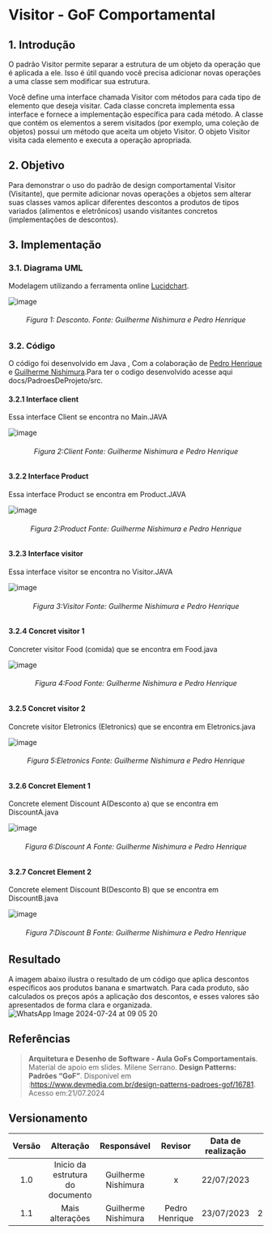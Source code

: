 # Visitor - GoF Comportamental

## 1. Introdução


O padrão Visitor permite separar a estrutura de um objeto da operação que é aplicada a ele. Isso é útil quando você precisa adicionar novas operações a uma classe sem modificar sua estrutura.


Você define uma interface chamada Visitor com métodos para cada tipo de elemento que deseja visitar.
Cada classe concreta implementa essa interface e fornece a implementação específica para cada método.
A classe que contém os elementos a serem visitados (por exemplo, uma coleção de objetos) possui um método que aceita um objeto Visitor.
O objeto Visitor visita cada elemento e executa a operação apropriada.




## 2. Objetivo

Para demonstrar o uso do padrão de design comportamental Visitor (Visitante), que permite adicionar novas operações a objetos sem alterar suas classes vamos  aplicar diferentes descontos a produtos de tipos variados (alimentos e eletrônicos) usando visitantes concretos (implementações de descontos).

## 3. Implementação
### 3.1. Diagrama UML
Modelagem utilizando a ferramenta online [Lucidchart](https://www.lucidchart.com/pages/).

![image](https://github.com/user-attachments/assets/831707dd-34a5-410c-9df0-d27fb7a16c89)

<h6 align = "center">Figura 1: Desconto. Fonte: Guilherme Nishimura e Pedro Henrique</h6>

### 3.2. Código
O código foi desenvolvido em  Java , Com a colaboração de [Pedro Henrique ](https://github.com/pehenobra2) e [Guilherme Nishimura](https://github.com/Guilherme-nishi).Para ter o codigo desenvolvido acesse aqui docs/PadroesDeProjeto/src.

#### 3.2.1 Interface client
Essa interface Client se encontra no Main.JAVA

![image](https://github.com/user-attachments/assets/b84f9876-f626-4b38-af1a-17b0fd04fe5e)

<h6 align = "center">Figura 2:Client Fonte: Guilherme Nishimura e Pedro Henrique</h6>

#### 3.2.2 Interface Product
Essa interface Product se encontra em Product.JAVA

![image](https://github.com/user-attachments/assets/a897c8b8-8a85-451b-bfa0-eafc033cd769)


<h6 align = "center">Figura 2:Product Fonte: Guilherme Nishimura e Pedro Henrique</h6>

#### 3.2.3 Interface visitor
Essa interface visitor se encontra no Visitor.JAVA


![image](https://github.com/user-attachments/assets/fd8ab575-3cc5-4acc-adaf-1583bc8e4618)

<h6 align = "center">Figura 3:Visitor Fonte: Guilherme Nishimura e Pedro Henrique</h6>


#### 3.2.4 Concret   visitor 1
Concreter visitor Food (comida) que se encontra em Food.java

![image](https://github.com/user-attachments/assets/22ca9939-2d33-4d8b-93ee-f554db156d95)



<h6 align = "center">Figura 4:Food Fonte: Guilherme Nishimura e Pedro Henrique</h6>

#### 3.2.5 Concret  visitor 2
Concrete visitor Eletronics (Eletronics) que se encontra em Eletronics.java

![image](https://github.com/user-attachments/assets/d6ea0f82-2bf5-428a-b5f6-815d356d697f)




<h6 align = "center">Figura 5:Eletronics Fonte: Guilherme Nishimura e Pedro Henrique</h6>

#### 3.2.6 Concret  Element 1
Concrete element Discount A(Desconto a) que se encontra em DiscountA.java


![image](https://github.com/user-attachments/assets/45829ee2-15cc-434f-8024-16062ab00dd5)




<h6 align = "center">Figura 6:Discount A Fonte: Guilherme Nishimura e Pedro Henrique</h6>

#### 3.2.7 Concret  Element 2
Concrete element Discount B(Desconto B) que se encontra em DiscountB.java


![image](https://github.com/user-attachments/assets/974ae4de-fbfd-4da3-9e60-fcd93f086656)




<h6 align = "center">Figura 7:Discount B Fonte: Guilherme Nishimura e Pedro Henrique</h6>

## Resultado

A imagem abaixo ilustra o resultado de um código que aplica descontos específicos aos produtos banana e smartwatch. Para cada produto, são calculados os preços após a aplicação dos descontos, e esses valores são apresentados de forma clara e organizada. 
![WhatsApp Image 2024-07-24 at 09 05 20](https://github.com/user-attachments/assets/416d95b7-b80f-4d26-ab72-069d9ec3b26f)


## Referências

> **Arquitetura e Desenho de Software - Aula GoFs Comportamentais**. Material de apoio em slides. Milene Serrano.
> **Design Patterns: Padrões “GoF”**. Disponivel em :https://www.devmedia.com.br/design-patterns-padroes-gof/16781. Acesso em:21/07.2024
## Versionamento

| Versão | Alteração |  Responsável  | Revisor | Data de realização | Data de revisão |
| :------: | :---: | :-----: | :----: | :----: | :-----: |
| 1.0    | Inicio da estrutura do documento | Guilherme Nishimura |x | 22/07/2023| x|
| 1.1   | Mais alterações | Guilherme Nishimura | Pedro Henrique  | 23/07/2023| 23/07/2023|

